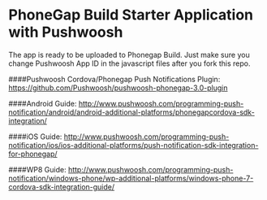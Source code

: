# PhoneGap Build Starter Application with Pushwoosh

The app is ready to be uploaded to Phonegap Build. Just make sure you change Pushwoosh App ID in the javascript files after you fork this repo.

####Pushwoosh Cordova/Phonegap Push Notifications Plugin:
https://github.com/Pushwoosh/pushwoosh-phonegap-3.0-plugin

####Android Guide:
http://www.pushwoosh.com/programming-push-notification/android/android-additional-platforms/phonegapcordova-sdk-integration/

####iOS Guide:
http://www.pushwoosh.com/programming-push-notification/ios/ios-additional-platforms/push-notification-sdk-integration-for-phonegap/

####WP8 Guide:
http://www.pushwoosh.com/programming-push-notification/windows-phone/wp-additional-platforms/windows-phone-7-cordova-sdk-integration-guide/

